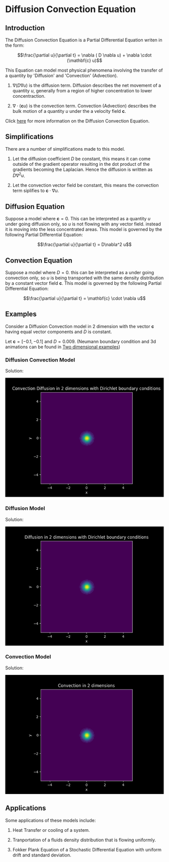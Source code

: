 # Diffusion Convection Equation

## Introduction

The Diffusion Convection Equation is a Partial Differential Equation writen in the form:

$$\frac{\partial u}{\partial t} = \nabla ( D \nabla u) + \nabla \cdot (\mathbf{c} u)$$

This Equation can model most physical phenomena involving the transfer of a quantity by 'Diffusion' and 'Convection' (Advection).

1. $\nabla(D \nabla u)$ is the diffusion term. Diffusion describes the net movement of a quantity $u$, generally from a region of higher concentration to lower concentraction.

2. $\nabla \cdot (\mathbf{c} u)$ is the convection term. Convection (Advection) describes the bulk motion of a quantity $u$ under the a velocity field $\mathbf{c}$.

Click [here](https://en.wikipedia.org/wiki/Convection%E2%80%93diffusion_equation) for more information on the Diffusion Convection Equation.

## Simplifications

There are a number of simplifications made to this model.

1. Let the diffusion coefficient $D$ be constant, this means it can come outside of the gradient operator resulting in the dot product of the gradients becoming the Laplacian. Hence the diffusion is written as $D \nabla^2 u$.

2. Let the convection vector field be constant, this means the convection term siplifies to $\mathbf{c} \cdot \nabla u$.

## Diffusion Equation

Suppose a model where $\mathbf{c} = 0$. This can be interpreted as a quantity $u$ under going diffusion only, so $u$ is not flowing with any vector field. instead it is moving into the less concentrated areas. This model is governed by the following Partial Differential Equation:

$$\frac{\partial u}{\partial t} = D\nabla^2 u$$

## Convection Equation

Suppose a model where $D = 0$. this can be interpreted as a under going convection only, so $u$ is being transported with the same density distribution by a constant vector field $\mathbf{c}$. This model is governed by the following Partial Differential Equation:

$$\frac{\partial u}{\partial t} = \mathbf{c} \cdot \nabla u$$

## Examples

Consider a Diffusion Convection model in 2 dimension with the vector $\mathbf{c}$ having equal vector components and $D$ is constant.

Let $\mathbf{c} = [-0.1, -0.1]$ and $D = 0.009$. (Neumann boundary condition and 3d animations can be found in  [Two dimensional examples](examples/Two_Dimensional_Models.ipynb))

### Diffusion Convection Model

Solution:

<img src="README_img\animation_convection_diffusion_2dims_dirichlet_color.gif" width="" height="" />

### Diffusion Model

Solution:

<img src="README_img\animation_diffusion_2dims_dirichlet_color.gif" width="" height="" />

### Convection Model

Solution:

<img src="README_img\animation_convection_2dims_color.gif" width="" height="" />

## Applications

Some applications of these models include:

1. Heat Transfer or cooling of a system.

2. Tranportation of a fluids density distribution that is flowing uniformly.

3. Fokker Plank Equation of a Stochastic Differential Equation with uniform drift and standard deviation.